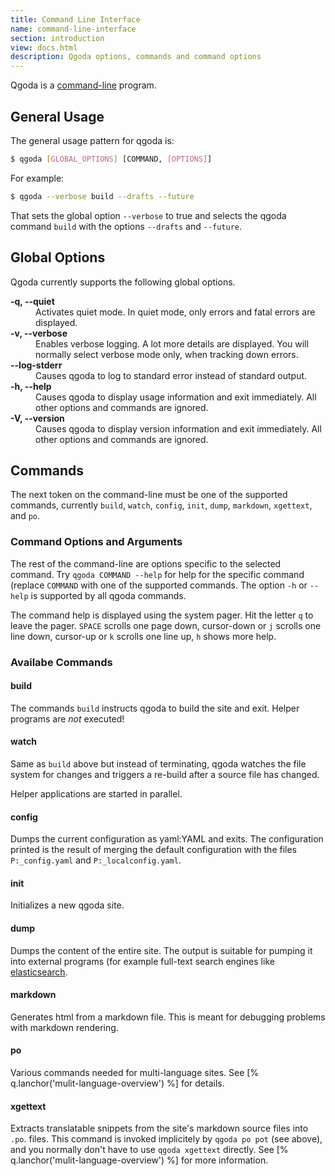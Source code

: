 ```yaml
---
title: Command Line Interface
name: command-line-interface
section: introduction
view: docs.html
description: Qgoda options, commands and command options
---
```

Qgoda is a [command-line](http://www.guido-flohr.net/command-line/) program.
<qgoda-toc/>

## General Usage

The general usage pattern for qgoda is:

```bash
$ qgoda [GLOBAL_OPTIONS] [COMMAND, [OPTIONS]]
```

For example:

```bash
$ qgoda --verbose build --drafts --future
```

That sets the global option `--verbose` to true and selects the qgoda command `build` with the options `--drafts` and `--future`.

## Global Options

Qgoda currently supports the following global options.

<dl>
  <dt><strong>-q, --quiet</strong></dt>
  <dd>Activates quiet mode.  In quiet mode, only errors and fatal errors are displayed.</dd>

  <dt><strong>-v, --verbose</strong></dt>
  <dd>Enables verbose logging.  A lot more details are displayed.  You will normally select verbose mode only, when tracking down errors.</dd>

  <dt><strong>--log-stderr</strong></dt>
  <dd>Causes qgoda to log to standard error instead of standard output.</dd>

  <dt><strong>-h, --help</strong></dt>
  <dd>Causes qgoda to display usage information and exit immediately.  All other options and commands are ignored.</dd>

  <dt><strong>-V, --version</strong></dt>
  <dd>Causes qgoda to display version information and exit immediately.  All other options and commands are ignored.</dd>
</dl>

## Commands

The next token on the command-line must be one of the supported commands, currently `build`, `watch`, `config`, `init`, `dump`, `markdown`, `xgettext`, and `po`.

### Command Options and Arguments

The rest of the command-line are options specific to the selected command.  Try `qgoda COMMAND --help` for help for the specific command (replace `COMMAND` with one of the supported commands.  The option `-h` or `--help` is supported by all qgoda commands.

The command help is displayed using the system pager.  Hit the letter `q` to leave the pager.  `SPACE` scrolls one page down, cursor-down or `j` scrolls one line down, cursor-up or `k` scrolls one line up, `h` shows more help.

### Availabe Commands

<!--qgoda-no-xgettext-->
#### build
<!--/qgoda-no-xgettext-->

The commands `build` instructs qgoda to build the site and exit.  Helper programs are *not* executed!

<!--qgoda-no-xgettext-->
#### watch
<!--/qgoda-no-xgettext-->

Same as `build` above but instead of terminating, qgoda watches the file system for changes and triggers a re-build after a source file has changed.

Helper applications are started in parallel.

<!--qgoda-no-xgettext-->
#### config
<!--/qgoda-no-xgettext-->

Dumps the current configuration as <q-term>yaml:YAML</q-term> and exits.  The configuration printed is the result of merging the default configuration with the files `P:_config.yaml` and `P:_localconfig.yaml`.

<!--qgoda-no-xgettext-->
#### init
<!--/qgoda-no-xgettext-->

Initializes a new qgoda site.

<!--qgoda-no-xgettext-->
#### dump
<!--/qgoda-no-xgettext-->

Dumps the content of the entire site.  The output is suitable for pumping it into external programs (for example full-text search engines like [elasticsearch](https://www.elastic.co/).

<!--qgoda-no-xgettext-->
#### markdown
<!--/qgoda-no-xgettext-->

Generates <q-term>html</q-term> from a <q-term>markdown</q-term> file.  This is meant for debugging problems with markdown rendering.

<!--qgoda-no-xgettext-->
#### po
<!--/qgoda-no-xgettext-->

Various commands needed for multi-language sites.  See [% q.lanchor('mulit-language-overview') %] for details.

<!--qgoda-no-xgettext-->
#### xgettext
<!--/qgoda-no-xgettext-->

Extracts translatable snippets from the site's markdown source files into `.po`. files.  This command is invoked implicitely by `qgoda po pot` (see above), and you normally don't have to use `qgoda xgettext` directly.  See [% q.lanchor('mulit-language-overview') %] for more information.
